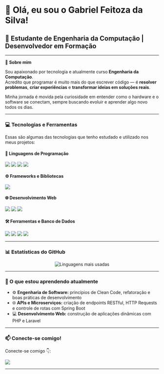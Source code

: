 # 👋 Olá, eu sou o Gabriel Feitoza da Silva!

## 🚀 Estudante de Engenharia da Computação | Desenvolvedor em Formação

---

🎯 **Sobre mim**

Sou apaixonado por tecnologia e atualmente curso **Engenharia da Computação**.  
Acredito que programar é muito mais do que escrever código — é **resolver problemas**, **criar experiências** e **transformar ideias em soluções reais**.  

Minha jornada é movida pela curiosidade em entender como o hardware e o software se conectam, sempre buscando evoluir e aprender algo novo todos os dias.  

---

### 💻 Tecnologias e Ferramentas

Essas são algumas das tecnologias que tenho estudado e utilizado nos meus projetos:


#### 🧠 Linguagens de Programação
<p align="left">
  <img src="https://img.shields.io/badge/Java-ED8B00?style=for-the-badge&logo=openjdk&logoColor=white" />
  <img src="https://img.shields.io/badge/Python-3776AB?style=for-the-badge&logo=python&logoColor=white" />
  <img src="https://img.shields.io/badge/C-00599C?style=for-the-badge&logo=c&logoColor=white" />
  <img src="https://img.shields.io/badge/PHP-777BB4?style=for-the-badge&logo=php&logoColor=white" />
</p>

#### ⚙️ Frameworks e Bibliotecas
<p align="left">
  <img src="https://img.shields.io/badge/Laravel-FF2D20?style=for-the-badge&logo=laravel&logoColor=white" />
</p>

#### 🌐 Desenvolvimento Web
<p align="left">
  <img src="https://img.shields.io/badge/HTML5-E34F26?style=for-the-badge&logo=html5&logoColor=white" />
  <img src="https://img.shields.io/badge/CSS3-1572B6?style=for-the-badge&logo=css3&logoColor=white" />
  <img src="https://img.shields.io/badge/JavaScript-F7DF1E?style=for-the-badge&logo=javascript&logoColor=black" />
</p>

#### 🛠️ Ferramentas e Banco de Dados
<p align="left">
  <img src="https://img.shields.io/badge/MySQL-4479A1?style=for-the-badge&logo=mysql&logoColor=white" />
  <img src="https://img.shields.io/badge/VS_Code-007ACC?style=for-the-badge&logo=visual-studio-code&logoColor=white" />
  <img src="https://img.shields.io/badge/Eclipse-2C2255?style=for-the-badge&logo=eclipse&logoColor=white" />
  <img src="https://img.shields.io/badge/Arduino-00979D?style=for-the-badge&logo=arduino&logoColor=white" />
</p>

---

### 📊 Estatísticas do GitHub

<p align="center">
  <img src="https://github-readme-stats.vercel.app/api/top-langs/?username=gabriel-fs1&layout=compact&theme=dracula&hide_border=true" alt="Linguagens mais usadas"/>
</p>

---

### 🌱 O que estou aprendendo atualmente

- ⚙️ **Engenharia de Software:** princípios de Clean Code, refatoração e boas práticas de desenvolvimento  
- 🌐 **APIs e Microserviços:** criação de endpoints RESTful, HTTP Requests e controle de rotas com Spring Boot  
- 💻 **Desenvolvimento Web:** construção de aplicações dinâmicas com PHP e Laravel  

---

### 📫 Conecte-se comigo!

Conecte-se comigo 👇:

<p align="left">
  <a href="https://www.linkedin.com/in/gabriel-feitoza-da-silva-1a1b37336/" target="_blank">
    <img src="https://img.shields.io/badge/LinkedIn-0077B5?style=for-the-badge&logo=linkedin&logoColor=white" />
  </a>
</p>

---
